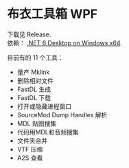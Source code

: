 # 布衣工具箱 WPF

下载见 Release.   
依赖： [.NET 6 Desktop on Windows x64](https://dotnet.microsoft.com/zh-cn/download/dotnet/6.0).   


目前有的 11 个工具：  
- 量产 Mklink
- 删除相对文件
- FastDL 生成
- FastDL 下载
- 打开或隐藏进程窗口
- SourceMod Dump Handles 解析
- MDL 贴图搜集
- 代码用MDL和音频搜集
- 文件夹合并
- VTF 压缩
- A2S 查看